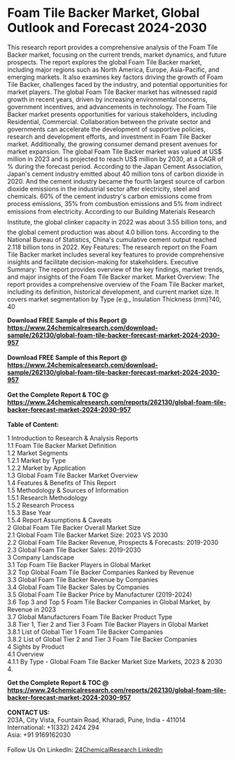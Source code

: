 <h1>Foam Tile Backer Market, Global Outlook and Forecast 2024-2030</h1><p>This research report provides a comprehensive analysis of the Foam Tile Backer market, focusing on the current trends, market dynamics, and future prospects. The report explores the global Foam Tile Backer market, including major regions such as North America, Europe, Asia-Pacific, and emerging markets. It also examines key factors driving the growth of Foam Tile Backer, challenges faced by the industry, and potential opportunities for market players.
The global Foam Tile Backer market has witnessed rapid growth in recent years, driven by increasing environmental concerns, government incentives, and advancements in technology. The Foam Tile Backer market presents opportunities for various stakeholders, including Residential, Commercial. Collaboration between the private sector and governments can accelerate the development of supportive policies, research and development efforts, and investment in Foam Tile Backer market. Additionally, the growing consumer demand present avenues for market expansion.
The global Foam Tile Backer market was valued at US$ million in 2023 and is projected to reach US$ million by 2030, at a CAGR of % during the forecast period.
According to the Japan Cement Association, Japan's cement industry emitted about 40 million tons of carbon dioxide in 2020. And the cement industry became the fourth largest source of carbon dioxide emissions in the industrial sector after electricity, steel and chemicals. 60% of the cement industry's carbon emissions come from process emissions, 35% from combustion emissions and 5% from indirect emissions from electricity. According to our Building Materials Research Institute, the global clinker capacity in 2022 was about 3.55 billion tons, and the global cement production was about 4.0 billion tons. According to the National Bureau of Statistics, China's cumulative cement output reached 2.118 billion tons in 2022.
Key Features:
The research report on the Foam Tile Backer market includes several key features to provide comprehensive insights and facilitate decision-making for stakeholders.
Executive Summary: The report provides overview of the key findings, market trends, and major insights of the Foam Tile Backer market.
Market Overview: The report provides a comprehensive overview of the Foam Tile Backer market, including its definition, historical development, and current market size. It covers market segmentation by Type (e.g., Insulation Thickness (mm)?40, 40</p><div><b>Download FREE Sample of this Report @ 
            <a href="https://www.24chemicalresearch.com/download-sample/262130/global-foam-tile-backer-forecast-market-2024-2030-957">
            https://www.24chemicalresearch.com/download-sample/262130/global-foam-tile-backer-forecast-market-2024-2030-957</a></b></div><br><div><b>Download FREE Sample of this Report @ 
            <a href="https://www.24chemicalresearch.com/download-sample/262130/global-foam-tile-backer-forecast-market-2024-2030-957">
            https://www.24chemicalresearch.com/download-sample/262130/global-foam-tile-backer-forecast-market-2024-2030-957</a></b></div><br><div><b>Get the Complete Report & TOC @ 
            <a href="https://www.24chemicalresearch.com/reports/262130/global-foam-tile-backer-forecast-market-2024-2030-957">
            https://www.24chemicalresearch.com/reports/262130/global-foam-tile-backer-forecast-market-2024-2030-957</a></b></div><br>
            <b>Table of Content:</b><p>1 Introduction to Research & Analysis Reports<br />
    1.1 Foam Tile Backer Market Definition<br />
    1.2 Market Segments<br />
        1.2.1 Market by Type<br />
        1.2.2 Market by Application<br />
    1.3 Global Foam Tile Backer Market Overview<br />
    1.4 Features & Benefits of This Report<br />
    1.5 Methodology & Sources of Information<br />
        1.5.1 Research Methodology<br />
        1.5.2 Research Process<br />
        1.5.3 Base Year<br />
        1.5.4 Report Assumptions & Caveats<br />
2 Global Foam Tile Backer Overall Market Size<br />
    2.1 Global Foam Tile Backer Market Size: 2023 VS 2030<br />
    2.2 Global Foam Tile Backer Revenue, Prospects & Forecasts: 2019-2030<br />
    2.3 Global Foam Tile Backer Sales: 2019-2030<br />
3 Company Landscape<br />
    3.1 Top Foam Tile Backer Players in Global Market<br />
    3.2 Top Global Foam Tile Backer Companies Ranked by Revenue<br />
    3.3 Global Foam Tile Backer Revenue by Companies<br />
    3.4 Global Foam Tile Backer Sales by Companies<br />
    3.5 Global Foam Tile Backer Price by Manufacturer (2019-2024)<br />
    3.6 Top 3 and Top 5 Foam Tile Backer Companies in Global Market, by Revenue in 2023<br />
    3.7 Global Manufacturers Foam Tile Backer Product Type<br />
    3.8 Tier 1, Tier 2 and Tier 3 Foam Tile Backer Players in Global Market<br />
        3.8.1 List of Global Tier 1 Foam Tile Backer Companies<br />
        3.8.2 List of Global Tier 2 and Tier 3 Foam Tile Backer Companies<br />
4 Sights by Product<br />
    4.1 Overview<br />
        4.1.1 By Type - Global Foam Tile Backer Market Size Markets, 2023 & 2030<br />
        4.</p><div><b>Get the Complete Report & TOC @ 
            <a href="https://www.24chemicalresearch.com/reports/262130/global-foam-tile-backer-forecast-market-2024-2030-957">
            https://www.24chemicalresearch.com/reports/262130/global-foam-tile-backer-forecast-market-2024-2030-957</a></b></div><br><b>CONTACT US:</b><br>
            203A, City Vista, Fountain Road, Kharadi, Pune, India - 411014<br>
            International: +1(332) 2424 294<br>
            Asia: +91 9169162030 <br><br>
            Follow Us On LinkedIn: <a href="https://www.linkedin.com/company/24chemicalresearch/">24ChemicalResearch LinkedIn</a>